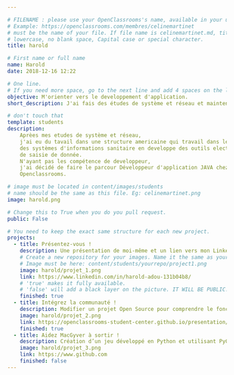 ```yaml
---

# FILENAME : please use your OpenClassrooms's name, available in your url.
# Example: https://openclassrooms.com/membres/celinemartinet
# must be the name of your file. If file name is celinemartinet.md, title is celinemartinet.
# lowercase, no blank space, Capital case or special character.
title: harold

# First name or full name
name: Harold
date: 2018-12-16 12:22

# One line.
# If you need more space, go to the next line and add 4 spaces on the left, as in 'description'.
objective: M'orienter vers le developpement d'application.
short_description: J'ai fais des études de système et réseau et maintenant je souhaite m'orienter vers le developpemnt d'application.

# don't touch that
template: students
description:
    Aprèes mes etudes de système et réseau, 
    j'ai eu du tavail dans une structure americaine qui travail dans le domaine     du renforcement 
    des systèmes d'informations sanitaire en developpe des outils electronique 
    de saisie de donnée. 
    N'ayant pas les compétence de developpeur,
    j'ai décidé de faire le parcour Développeur d'application JAVA chez
    Openclassrooms.

# image must be located in content/images/students
# name should be the same as this file. Eg: celinemartinet.png
image: harold.png

# Change this to True when you do you pull request.
public: False

# You need to keep the exact same structure for each new project.
projects:
  - title: Présentez-vous !
    description: Une présentation de moi-même et un lien vers mon LinkedIn.
    # Create a new repository for your images. Name it the same as your nickname and profile picture.
    # Image must be here: content/students/yourrepo/project1.png
    image: harold/projet_1.png
    link: https://www.linkedin.com/in/harold-adou-131b04b8/
    # 'true' makes it fully available.
    # 'false' will add a black layer on the picture. IT WILL BE PUBLIC!
    finished: true
  - title: Intégrez la communauté !
    description: Modifier un projet Open Source pour comprendre le fonctionnement de Git, de Github et des pull requests. 
    image: harold/projet_2.png
    link: https://openclassrooms-student-center.github.io/presentation/students/ratus.html
    finished: true
  - title: Aidez MacGyver à sortir !
    description: Création d’un jeu développé en Python et utilisant PyGame.
    image: harold/projet_3.png
    link: https://www.github.com
    finished: false
---
```

